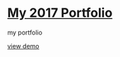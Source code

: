 # [My 2017 Portfolio](https://johndoenma.github.io/myportfolio-2017/ "my 2017 portfolio")
my portfolio

[view demo](https://johndoenma.github.io/myportfolio-2017/ "my 2017 portfolio")

